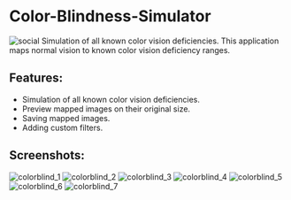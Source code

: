 # Color-Blindness-Simulator
![social](https://repository-images.githubusercontent.com/179771882/92e4c500-a28f-11e9-9d28-4ca14523a2bf)
Simulation of all known color vision deficiencies. This application maps normal vision to known color vision deficiency ranges.

## Features:
  * Simulation of all known color vision deficiencies.
  * Preview mapped images on their original size.
  * Saving mapped images.
  * Adding custom filters.

## Screenshots:
![colorblind_1](https://user-images.githubusercontent.com/25724155/55662398-76159d00-581b-11e9-9e10-373eae40f19f.png)
![colorblind_2](https://user-images.githubusercontent.com/25724155/55662399-76ae3380-581b-11e9-9561-6da2a4e28233.png)
![colorblind_3](https://user-images.githubusercontent.com/25724155/55662400-7746ca00-581b-11e9-9d0d-e33740dc0d7e.png)
![colorblind_4](https://user-images.githubusercontent.com/25724155/55662402-7746ca00-581b-11e9-8a29-32b0929b1827.png)
![colorblind_5](https://user-images.githubusercontent.com/25724155/55662403-7746ca00-581b-11e9-9828-44c3ab0461f8.png)
![colorblind_6](https://user-images.githubusercontent.com/25724155/55662404-77df6080-581b-11e9-95cf-92b31c3380c7.png)
![colorblind_7](https://user-images.githubusercontent.com/25724155/55662405-77df6080-581b-11e9-932e-b8f7af074cb5.png)